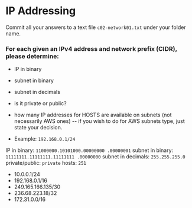 # IP Addressing

Commit all your answers to a text file `c02-network01.txt` under your folder name.


### For each given an IPv4 address and network prefix (CIDR), please determine:

- IP in binary
- subnet in binary
- subnet in decimals
- is it private or public?
- how many IP addresses for HOSTS are available on subnets (not necessarily AWS ones) -- if you wish to do for AWS subnets type, just state your decision.

- Example: `192.168.0.1/24`

IP in binary: `11000000.10101000.00000000 .00000001`
subnet in binary: `11111111.11111111.11111111 .00000000`
subnet in decimals: `255.255.255.0`
private/public: `private`
hosts: `251`

- 10.0.0.1/24
- 192.168.0.1/16
- 249.165.166.135/30
- 236.68.223.18/32
- 172.31.0.0/16
